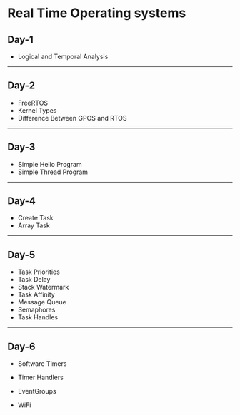 # Real Time Operating systems

## Day-1

* Logical and Temporal Analysis

------

## Day-2

* FreeRTOS
* Kernel Types
* Difference Between GPOS and RTOS

------

## Day-3

* Simple Hello Program
* Simple Thread Program

------

## Day-4

* Create Task
* Array Task

------

## Day-5

* Task Priorities
* Task Delay
* Stack Watermark
* Task Affinity
* Message Queue
* Semaphores
* Task Handles

------

## Day-6

* Software Timers
* Timer Handlers

* EventGroups
* WiFi